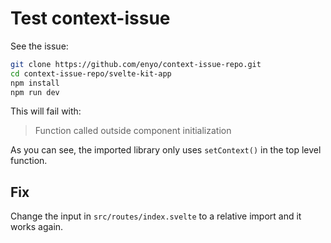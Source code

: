 # Test context-issue

See the issue:

```bash
git clone https://github.com/enyo/context-issue-repo.git
cd context-issue-repo/svelte-kit-app
npm install
npm run dev
```

This will fail with:

> Function called outside component initialization

As you can see, the imported library only uses `setContext()` in the top level
function.

## Fix

Change the input in `src/routes/index.svelte` to a relative import and it works
again.
